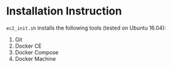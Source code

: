 # Installation Instruction

`ec2_init.sh` installs the following tools (tested on Ubuntu 16.04):
1. Git
2. Docker CE
3. Docker Compose
4. Docker Machine
